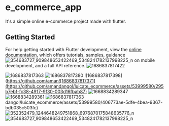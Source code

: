 # e_commerce_app

It's a simple online e-commerce project made with flutter.

## Getting Started

For help getting started with Flutter development, view the
[online documentation](https://docs.flutter.dev/), which offers tutorials,
samples, guidance![354683727_909848653422469_5348241782137998225_n](https://github.com/amandangol/luicate_ecommerce/assets/53999580/4fd1c5c5-8cf9-42f2-a7f8-19235f9ce82b)
 on mobile development, and a full API reference.
![1686837817422](https://github.com/amandangol/luicate_ecommerce/assets/53999580/544226d2-e1bf-4c62-80fd-954e5934e45a)


![1686837817363](https://github.com/amandangol/luicate_ecommerce/assets/53999580/ab328216-a9ad-4052-884f-e50c62bc895b)
![1686837817380](https://github.com/amandangol/luicate_ecommerce/assets/53999580/c0eca6d4-3cd2-42c7-ad92-dc1f31109bdb)
![1686837817398](https://github.com/aman![1686837817371](https://github.com/amandangol/luicate_ecommerce/assets/53999580/295b7ebf-fc38-4917-9f30-003d16fbab87)
![1668834289347](https://github.com/amandangol/luicate_ecommerce/assets/53999580/21227f2a-41a8-4670-af9d-55af0967d182)
![1668834289361](https://github.com/amandangol/luicate_ecommerce/assets/53999580/5a6310a9-2a06-41da-9c51-f12e6d219a43)
![1686837817363](https://github.com/amandangol/luicate_ecommerce/assets/53999580/1a4a9969-3ed1-45f9-85d5-21602d97e3b5)
dangol/luicate_ecommerce/assets/53999580/406773ae-5dfe-4bea-9367-bdb035c503fc)
![352352479_1244648249751868_6976870175848635776_n](https://github.com/amandangol/luicate_ecommerce/assets/53999580/57f81e7d-0b9a-4031-bb3c-89ed0630d1ea)
![354683727_909848653422469_5348241782137998225_n](https://github.com/amandangol/luicate_ecommerce/assets/53999580/4484f150-a8c4-47eb-b480-715b583812d2)
